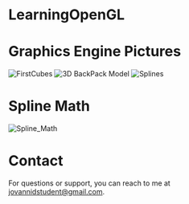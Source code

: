 # LearningOpenGL
# Graphics Engine Pictures
![FirstCubes](https://github.com/superg3m/LearningOpenGL/assets/80374076/efad5f48-f98a-4884-b455-cd22ad70b7e6)
![3D BackPack Model](https://github.com/superg3m/LearningOpenGL/assets/80374076/5c42c149-4b1d-452c-a4b2-e6c503ab9a25)
![Splines](https://github.com/superg3m/LearningOpenGL/assets/80374076/6841af1d-f7cb-4aac-9676-15a7be932101)

# Spline Math
![Spline_Math](https://github.com/superg3m/LearningOpenGL/assets/80374076/817e036c-eaa8-4c38-84ff-5509cf51bcd1)


# Contact
For questions or support, you can reach to me at jovannidstudent@gmail.com.
